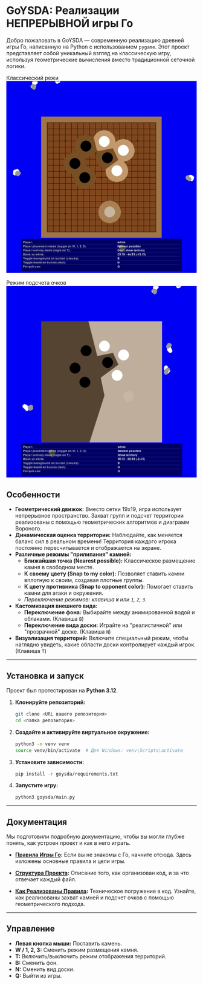 # GoYSDA: Реализации НЕПРЕРЫВНОЙ игры Го 

Добро пожаловать в GoYSDA — современную реализацию древней игры Го, написанную на Python с использованием `pygame`. Этот проект представляет собой уникальный взгляд на классическую игру, используя геометрические вычисления вместо традиционной сеточной логики.

Классический режи 
![](docs/images/01_intro.png)

Режим подсчета очков
![](docs/images/02_intro_voroncov.png)

## Особенности

*   **Геометрический движок:** Вместо сетки 19x19, игра использует непрерывное пространство. Захват групп и подсчет территории реализованы с помощью геометрических алгоритмов и диаграмм Вороного.
*   **Динамическая оценка территории:** Наблюдайте, как меняется баланс сил в реальном времени! Территория каждого игрока постоянно пересчитывается и отображается на экране.
*   **Различные режимы "прилипания" камней:**
    *   **Ближайшая точка (Nearest possible):** Классическое размещение камня в свободном месте.
    *   **К своему цвету (Snap to my color):** Позволяет ставить камни вплотную к своим, создавая плотные группы.
    *   **К цвету противника (Snap to opponent color):** Помогает ставить камни для атаки и окружения.
    *   *Переключение режимов: клавиша `W` или `1`, `2`, `3`.*
*   **Кастомизация внешнего вида:**
    *   **Переключение фона:** Выбирайте между анимированной водой и облаками. (Клавиша `B`)
    *   **Переключение вида доски:** Играйте на "реалистичной" или "прозрачной" доске. (Клавиша `N`)
*   **Визуализация территорий:** Включите специальный режим, чтобы наглядно увидеть, какие области доски контролирует каждый игрок. (Клавиша `T`)

---

## Установка и запуск

Проект был протестирован на **Python 3.12**.

1.  **Клонируйте репозиторий:**
    ```bash
    git clone <URL вашего репозитория>
    cd <папка репозитория>
    ```

2.  **Создайте и активируйте виртуальное окружение:**
    ```bash
    python3 -m venv venv
    source venv/bin/activate  # Для Windows: venv\Scripts\activate
    ```

3.  **Установите зависимости:**
    ```bash
    pip install -r goysda/requirements.txt
    ```

4.  **Запустите игру:**
    ```bash
    python3 goysda/main.py
    ```

---

## Документация

Мы подготовили подробную документацию, чтобы вы могли глубже понять, как устроен проект и как в него играть.

*   **[Правила Игры Го](./docs/GAME_RULES.md):** Если вы не знакомы с Го, начните отсюда. Здесь изложены основные правила и цели игры.

*   **[Структура Проекта](./docs/STRUCTURES.md):** Описание того, как организован код, и за что отвечает каждый файл.

*   **[Как Реализованы Правила](./docs/HOW_DO_RULES.md):** Техническое погружение в код. Узнайте, как реализованы захват камней и подсчет очков с помощью геометрического подхода.

---

## Управление

*   **Левая кнопка мыши:** Поставить камень.
*   **W / 1, 2, 3:** Сменить режим размещения камня.
*   **T:** Включить/выключить режим отображения территорий.
*   **B:** Сменить фон.
*   **N:** Сменить вид доски.
*   **Q:** Выйти из игры. 